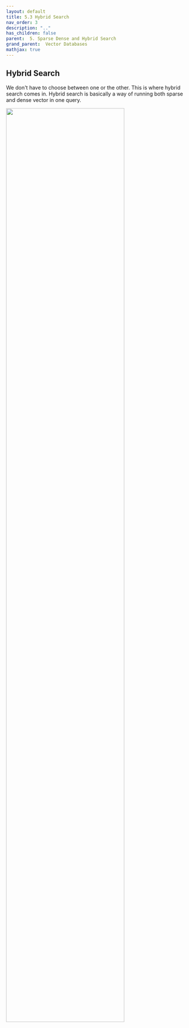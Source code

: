 ```yaml
---
layout: default
title: 5.3 Hybrid Search
nav_order: 3
description: ".."
has_children: false
parent:  5. Sparse Dense and Hybrid Search
grand_parent:  Vector Databases
mathjax: true
---
```



<script type="text/javascript"
	src="//cdn.mathjax.org/mathjax/latest/MathJax.js?config=TeX-AMS_HTML,
	/javascripts/MathJaxLocal.js
"></script>


## Hybrid Search

We don't have to choose between one or the other. This is where hybrid search 
comes in. Hybrid search is basically a way of running both sparse and dense vector in one query. 

<img src="/deeplearningai/vector-databases-embeddings-applications/l5_images/Screenshot_2024-01-27_at_10.25.38 PM.png" width="80%" />